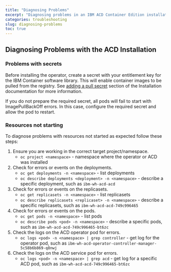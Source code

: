 ```yaml
---
title: "Diagnosing Problems"
excerpt: "Diagnosing problems in an IBM ACD Container Edition installation"
categories: troubleshooting
slug: diagnosing-problems
toc: true
---
```


## Diagnosing Problems with the ACD Installation

### Problems with secrets

Before installing the operator, create a secret with your entitlement key for the IBM Container software library. This will enable container images to be pulled from the registry. See [adding a pull secret](https://ibm.github.io/acd-containers/installing/installing/#adding-a-pull-secret-for-ibm-entitled-registry) section of the Installation documentation for more information.

If you do not prepare the required secret, all pods will fail to start with ImagePullBackOff errors. In this case, configure the required secret and allow the pod to restart.

### Resources not starting

To diagnose problems with resources not started as expected follow these steps:

1. Ensure you are working in the correct target project/namespace.
   * `oc project <namespace>` - namespace where the operator or ACD was installed
1. Check for errors or events on the deployments.
   * `oc get deployments -n <namespace>` - list deployments
   * `oc describe deployments <deployment> -n <namespace>` - describe a specific deployment, such as `ibm-wh-acd-acd`
1. Check for errors or events on the replicasets.
   * `oc get replicasets -n <namespace>` - list replicasets
   * `oc describe replicasets <replicaset> -n <namespace>` - describe a specific replicasets, such as `ibm-wh-acd-acd-749c996465`
1. Check for errors or events on the pods.
   * `oc get pods -n <namespace>` - list pods
   * `oc describe pods <pod> -n <namespace>` - describe a specific pods, such as `ibm-wh-acd-acd-749c996465-bt6zc`
1. Check the logs on the ACD operator pod for errors.
   * `oc logs <pod> -n <namespace> | grep controller` - get log for the operator pod, such as `ibm-wh-acd-operator-controller-manager-5c58b6b869-q8nwj`
1. Check the logs on the ACD service pod for errors.
   * `oc logs <pod> -n <namespace> | grep acd` - get log for a specific ACD pod, such as `ibm-wh-acd-acd-749c996465-bt6zc`
